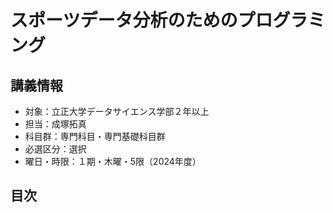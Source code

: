 # スポーツデータ分析のためのプログラミング

## 講義情報

- 対象：立正大学データサイエンス学部２年以上
- 担当：成塚拓真
- 科目群：専門科目・専門基礎科目群
- 必選区分：選択
- 曜日・時限：１期・木曜・5限（2024年度）

## 目次

```{tableofcontents}
```
